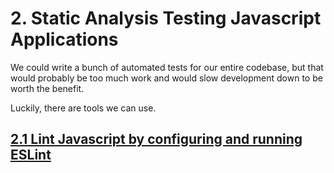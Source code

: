 # 2. Static Analysis Testing Javascript Applications
We could write a bunch of automated tests for our entire codebase, but that would probably be too much work and would slow development down to be worth the benefit.

Luckily, there are tools we can use.

## [2.1 Lint Javascript by configuring and running ESLint](2.1/)
